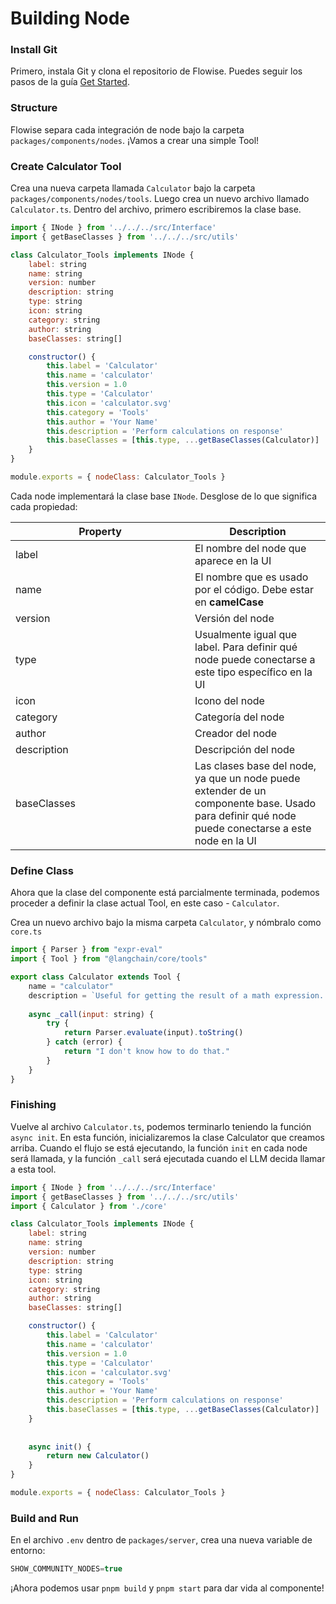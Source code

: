 # Building Node

### Install Git

Primero, instala Git y clona el repositorio de Flowise. Puedes seguir los pasos de la guía [Get Started](../getting-started/#for-developers).

### Structure

Flowise separa cada integración de node bajo la carpeta `packages/components/nodes`. ¡Vamos a crear una simple Tool!

### Create Calculator Tool

Crea una nueva carpeta llamada `Calculator` bajo la carpeta `packages/components/nodes/tools`. Luego crea un nuevo archivo llamado `Calculator.ts`. Dentro del archivo, primero escribiremos la clase base.

```javascript
import { INode } from '../../../src/Interface'
import { getBaseClasses } from '../../../src/utils'

class Calculator_Tools implements INode {
    label: string
    name: string
    version: number
    description: string
    type: string
    icon: string
    category: string
    author: string
    baseClasses: string[]

    constructor() {
        this.label = 'Calculator'
        this.name = 'calculator'
        this.version = 1.0
        this.type = 'Calculator'
        this.icon = 'calculator.svg'
        this.category = 'Tools'
        this.author = 'Your Name'
        this.description = 'Perform calculations on response'
        this.baseClasses = [this.type, ...getBaseClasses(Calculator)]
    }
}

module.exports = { nodeClass: Calculator_Tools }
```

Cada node implementará la clase base `INode`. Desglose de lo que significa cada propiedad:

<table><thead><tr><th width="271">Property</th><th>Description</th></tr></thead><tbody><tr><td>label</td><td>El nombre del node que aparece en la UI</td></tr><tr><td>name</td><td>El nombre que es usado por el código. Debe estar en <strong>camelCase</strong></td></tr><tr><td>version</td><td>Versión del node</td></tr><tr><td>type</td><td>Usualmente igual que label. Para definir qué node puede conectarse a este tipo específico en la UI</td></tr><tr><td>icon</td><td>Icono del node</td></tr><tr><td>category</td><td>Categoría del node</td></tr><tr><td>author</td><td>Creador del node</td></tr><tr><td>description</td><td>Descripción del node</td></tr><tr><td>baseClasses</td><td>Las clases base del node, ya que un node puede extender de un componente base. Usado para definir qué node puede conectarse a este node en la UI</td></tr></tbody></table>

### Define Class

Ahora que la clase del componente está parcialmente terminada, podemos proceder a definir la clase actual Tool, en este caso - `Calculator`.

Crea un nuevo archivo bajo la misma carpeta `Calculator`, y nómbralo como `core.ts`

```javascript
import { Parser } from "expr-eval"
import { Tool } from "@langchain/core/tools"

export class Calculator extends Tool {
    name = "calculator"
    description = `Useful for getting the result of a math expression. The input to this tool should be a valid mathematical expression that could be executed by a simple calculator.`
 
    async _call(input: string) {
        try {
            return Parser.evaluate(input).toString()
        } catch (error) {
            return "I don't know how to do that."
        }
    }
}
```

### Finishing

Vuelve al archivo `Calculator.ts`, podemos terminarlo teniendo la función `async init`. En esta función, inicializaremos la clase Calculator que creamos arriba. Cuando el flujo se está ejecutando, la función `init` en cada node será llamada, y la función `_call` será ejecutada cuando el LLM decida llamar a esta tool.

```javascript
import { INode } from '../../../src/Interface'
import { getBaseClasses } from '../../../src/utils'
import { Calculator } from './core'

class Calculator_Tools implements INode {
    label: string
    name: string
    version: number
    description: string
    type: string
    icon: string
    category: string
    author: string
    baseClasses: string[]

    constructor() {
        this.label = 'Calculator'
        this.name = 'calculator'
        this.version = 1.0
        this.type = 'Calculator'
        this.icon = 'calculator.svg'
        this.category = 'Tools'
        this.author = 'Your Name'
        this.description = 'Perform calculations on response'
        this.baseClasses = [this.type, ...getBaseClasses(Calculator)]
    }
    
 
    async init() {
        return new Calculator()
    }
}

module.exports = { nodeClass: Calculator_Tools }
```

### Build and Run

En el archivo `.env` dentro de `packages/server`, crea una nueva variable de entorno:

```javascript
SHOW_COMMUNITY_NODES=true
```

¡Ahora podemos usar `pnpm build` y `pnpm start` para dar vida al componente!

<figure><img src="../.gitbook/assets/image (1) (1) (1) (2).png" alt=""><figcaption></figcaption></figure>

